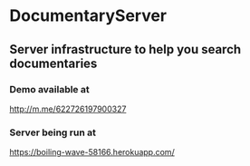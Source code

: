 # DocumentaryServer

## Server infrastructure to help you search documentaries

### Demo available at

http://m.me/622726197900327

### Server being run at

https://boiling-wave-58166.herokuapp.com/
